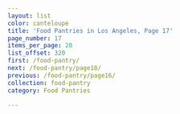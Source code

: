 ```yaml
---
layout: list
color: canteloupe
title: 'Food Pantries in Los Angeles, Page 17'
page_number: 17
items_per_page: 20
list_offset: 320
first: /food-pantry/
next: /food-pantry/page18/
previous: /food-pantry/page16/
collection: food-pantry
category: Food Pantries

---
```

